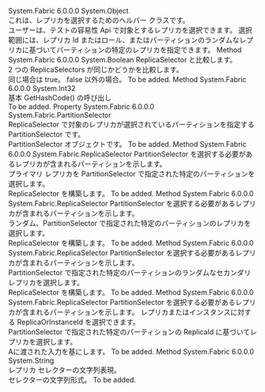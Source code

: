 <Type Name="ReplicaSelector" FullName="System.Fabric.ReplicaSelector">
  <TypeSignature Language="C#" Value="public class ReplicaSelector" />
  <TypeSignature Language="ILAsm" Value=".class public auto ansi serializable beforefieldinit ReplicaSelector extends System.Object" />
  <TypeSignature Language="DocId" Value="T:System.Fabric.ReplicaSelector" />
  <TypeSignature Language="VB.NET" Value="Public Class ReplicaSelector" />
  <TypeSignature Language="F#" Value="type ReplicaSelector = class" />
  <AssemblyInfo>
    <AssemblyName>System.Fabric</AssemblyName>
    <AssemblyVersion>6.0.0.0</AssemblyVersion>
  </AssemblyInfo>
  <Base>
    <BaseTypeName>System.Object</BaseTypeName>
  </Base>
  <Interfaces />
  <Docs>
    <summary>
            これは、レプリカを選択するためのヘルパー クラスです。 
            </summary>
    <remarks>
            ユーザーは、テストの容易性 Api で対象とするレプリカを選択できます。 選択範囲には、レプリカ Id またはロール、またはパーティションのランダムなレプリカに基づいてパーティションの特定のレプリカを指定できます。
            </remarks>
  </Docs>
  <Members>
    <Member MemberName="Equals">
      <MemberSignature Language="C#" Value="public override bool Equals (object obj);" />
      <MemberSignature Language="ILAsm" Value=".method public hidebysig virtual instance bool Equals(object obj) cil managed" />
      <MemberSignature Language="DocId" Value="M:System.Fabric.ReplicaSelector.Equals(System.Object)" />
      <MemberSignature Language="VB.NET" Value="Public Overrides Function Equals (obj As Object) As Boolean" />
      <MemberSignature Language="F#" Value="override this.Equals : obj -&gt; bool" Usage="replicaSelector.Equals obj" />
      <MemberType>Method</MemberType>
      <AssemblyInfo>
        <AssemblyName>System.Fabric</AssemblyName>
        <AssemblyVersion>6.0.0.0</AssemblyVersion>
      </AssemblyInfo>
      <ReturnValue>
        <ReturnType>System.Boolean</ReturnType>
      </ReturnValue>
      <Parameters>
        <Parameter Name="obj" Type="System.Object" />
      </Parameters>
      <Docs>
        <param name="obj">ReplicaSelector と比較します。</param>
        <summary>
            2 つの ReplicaSelectors が同じかどうかを比較します。
            </summary>
        <returns>同じ場合は true。 false 以外の場合。</returns>
        <remarks>To be added.</remarks>
      </Docs>
    </Member>
    <Member MemberName="GetHashCode">
      <MemberSignature Language="C#" Value="public override int GetHashCode ();" />
      <MemberSignature Language="ILAsm" Value=".method public hidebysig virtual instance int32 GetHashCode() cil managed" />
      <MemberSignature Language="DocId" Value="M:System.Fabric.ReplicaSelector.GetHashCode" />
      <MemberSignature Language="VB.NET" Value="Public Overrides Function GetHashCode () As Integer" />
      <MemberSignature Language="F#" Value="override this.GetHashCode : unit -&gt; int" Usage="replicaSelector.GetHashCode " />
      <MemberType>Method</MemberType>
      <AssemblyInfo>
        <AssemblyName>System.Fabric</AssemblyName>
        <AssemblyVersion>6.0.0.0</AssemblyVersion>
      </AssemblyInfo>
      <ReturnValue>
        <ReturnType>System.Int32</ReturnType>
      </ReturnValue>
      <Parameters />
      <Docs>
        <summary>
            基本 GetHashCode() の呼び出し
            </summary>
        <returns />
        <remarks>To be added.</remarks>
      </Docs>
    </Member>
    <Member MemberName="PartitionSelector">
      <MemberSignature Language="C#" Value="public System.Fabric.PartitionSelector PartitionSelector { get; }" />
      <MemberSignature Language="ILAsm" Value=".property instance class System.Fabric.PartitionSelector PartitionSelector" />
      <MemberSignature Language="DocId" Value="P:System.Fabric.ReplicaSelector.PartitionSelector" />
      <MemberSignature Language="VB.NET" Value="Public ReadOnly Property PartitionSelector As PartitionSelector" />
      <MemberSignature Language="F#" Value="member this.PartitionSelector : System.Fabric.PartitionSelector" Usage="System.Fabric.ReplicaSelector.PartitionSelector" />
      <MemberType>Property</MemberType>
      <AssemblyInfo>
        <AssemblyName>System.Fabric</AssemblyName>
        <AssemblyVersion>6.0.0.0</AssemblyVersion>
      </AssemblyInfo>
      <ReturnValue>
        <ReturnType>System.Fabric.PartitionSelector</ReturnType>
      </ReturnValue>
      <Docs>
        <summary>
            ReplicaSelector で対象のレプリカが選択されているパーティションを指定する PartitionSelector です。
            </summary>
        <value>PartitionSelector オブジェクトです。</value>
        <remarks>To be added.</remarks>
      </Docs>
    </Member>
    <Member MemberName="PrimaryOf">
      <MemberSignature Language="C#" Value="public static System.Fabric.ReplicaSelector PrimaryOf (System.Fabric.PartitionSelector partitionSelector);" />
      <MemberSignature Language="ILAsm" Value=".method public static hidebysig class System.Fabric.ReplicaSelector PrimaryOf(class System.Fabric.PartitionSelector partitionSelector) cil managed" />
      <MemberSignature Language="DocId" Value="M:System.Fabric.ReplicaSelector.PrimaryOf(System.Fabric.PartitionSelector)" />
      <MemberSignature Language="F#" Value="static member PrimaryOf : System.Fabric.PartitionSelector -&gt; System.Fabric.ReplicaSelector" Usage="System.Fabric.ReplicaSelector.PrimaryOf partitionSelector" />
      <MemberType>Method</MemberType>
      <AssemblyInfo>
        <AssemblyName>System.Fabric</AssemblyName>
        <AssemblyVersion>6.0.0.0</AssemblyVersion>
      </AssemblyInfo>
      <ReturnValue>
        <ReturnType>System.Fabric.ReplicaSelector</ReturnType>
      </ReturnValue>
      <Parameters>
        <Parameter Name="partitionSelector" Type="System.Fabric.PartitionSelector" />
      </Parameters>
      <Docs>
        <param name="partitionSelector">PartitionSelector を選択する必要があるレプリカが含まれるパーティションを示します。</param>
        <summary>
            プライマリ レプリカを PartitionSelector で指定された特定のパーティションを選択します。
            </summary>
        <returns>ReplicaSelector を構築します。</returns>
        <remarks>To be added.</remarks>
      </Docs>
    </Member>
    <Member MemberName="RandomOf">
      <MemberSignature Language="C#" Value="public static System.Fabric.ReplicaSelector RandomOf (System.Fabric.PartitionSelector partitionSelector);" />
      <MemberSignature Language="ILAsm" Value=".method public static hidebysig class System.Fabric.ReplicaSelector RandomOf(class System.Fabric.PartitionSelector partitionSelector) cil managed" />
      <MemberSignature Language="DocId" Value="M:System.Fabric.ReplicaSelector.RandomOf(System.Fabric.PartitionSelector)" />
      <MemberSignature Language="F#" Value="static member RandomOf : System.Fabric.PartitionSelector -&gt; System.Fabric.ReplicaSelector" Usage="System.Fabric.ReplicaSelector.RandomOf partitionSelector" />
      <MemberType>Method</MemberType>
      <AssemblyInfo>
        <AssemblyName>System.Fabric</AssemblyName>
        <AssemblyVersion>6.0.0.0</AssemblyVersion>
      </AssemblyInfo>
      <ReturnValue>
        <ReturnType>System.Fabric.ReplicaSelector</ReturnType>
      </ReturnValue>
      <Parameters>
        <Parameter Name="partitionSelector" Type="System.Fabric.PartitionSelector" />
      </Parameters>
      <Docs>
        <param name="partitionSelector">PartitionSelector を選択する必要があるレプリカが含まれるパーティションを示します。</param>
        <summary>
            ランダム、PartitionSelector で指定された特定のパーティションのレプリカを選択します。
            </summary>
        <returns>ReplicaSelector を構築します。</returns>
        <remarks>To be added.</remarks>
      </Docs>
    </Member>
    <Member MemberName="RandomSecondaryOf">
      <MemberSignature Language="C#" Value="public static System.Fabric.ReplicaSelector RandomSecondaryOf (System.Fabric.PartitionSelector partitionSelector);" />
      <MemberSignature Language="ILAsm" Value=".method public static hidebysig class System.Fabric.ReplicaSelector RandomSecondaryOf(class System.Fabric.PartitionSelector partitionSelector) cil managed" />
      <MemberSignature Language="DocId" Value="M:System.Fabric.ReplicaSelector.RandomSecondaryOf(System.Fabric.PartitionSelector)" />
      <MemberSignature Language="F#" Value="static member RandomSecondaryOf : System.Fabric.PartitionSelector -&gt; System.Fabric.ReplicaSelector" Usage="System.Fabric.ReplicaSelector.RandomSecondaryOf partitionSelector" />
      <MemberType>Method</MemberType>
      <AssemblyInfo>
        <AssemblyName>System.Fabric</AssemblyName>
        <AssemblyVersion>6.0.0.0</AssemblyVersion>
      </AssemblyInfo>
      <ReturnValue>
        <ReturnType>System.Fabric.ReplicaSelector</ReturnType>
      </ReturnValue>
      <Parameters>
        <Parameter Name="partitionSelector" Type="System.Fabric.PartitionSelector" />
      </Parameters>
      <Docs>
        <param name="partitionSelector">PartitionSelector を選択する必要があるレプリカが含まれるパーティションを示します。</param>
        <summary>
            PartitionSelector で指定された特定のパーティションのランダムなセカンダリ レプリカを選択します。
            </summary>
        <returns>ReplicaSelector を構築します。</returns>
        <remarks>To be added.</remarks>
      </Docs>
    </Member>
    <Member MemberName="ReplicaIdOf">
      <MemberSignature Language="C#" Value="public static System.Fabric.ReplicaSelector ReplicaIdOf (System.Fabric.PartitionSelector partitionSelector, long replicaOrInstanceId);" />
      <MemberSignature Language="ILAsm" Value=".method public static hidebysig class System.Fabric.ReplicaSelector ReplicaIdOf(class System.Fabric.PartitionSelector partitionSelector, int64 replicaOrInstanceId) cil managed" />
      <MemberSignature Language="DocId" Value="M:System.Fabric.ReplicaSelector.ReplicaIdOf(System.Fabric.PartitionSelector,System.Int64)" />
      <MemberSignature Language="F#" Value="static member ReplicaIdOf : System.Fabric.PartitionSelector * int64 -&gt; System.Fabric.ReplicaSelector" Usage="System.Fabric.ReplicaSelector.ReplicaIdOf (partitionSelector, replicaOrInstanceId)" />
      <MemberType>Method</MemberType>
      <AssemblyInfo>
        <AssemblyName>System.Fabric</AssemblyName>
        <AssemblyVersion>6.0.0.0</AssemblyVersion>
      </AssemblyInfo>
      <ReturnValue>
        <ReturnType>System.Fabric.ReplicaSelector</ReturnType>
      </ReturnValue>
      <Parameters>
        <Parameter Name="partitionSelector" Type="System.Fabric.PartitionSelector" />
        <Parameter Name="replicaOrInstanceId" Type="System.Int64" />
      </Parameters>
      <Docs>
        <param name="partitionSelector">PartitionSelector を選択する必要があるレプリカが含まれるパーティションを示します。</param>
        <param name="replicaOrInstanceId">レプリカまたはインスタンスに対する ReplicaOrInstanceId を選択できます。</param>
        <summary>
            PartitionSelector で指定された特定のパーティションの ReplicaId に基づいてレプリカを選択します。
            </summary>
        <returns>A<see cref="T:System.Fabric.ReplicaSelector" />に渡された入力を基にします。 </returns>
        <remarks>To be added.</remarks>
      </Docs>
    </Member>
    <Member MemberName="ToString">
      <MemberSignature Language="C#" Value="public override string ToString ();" />
      <MemberSignature Language="ILAsm" Value=".method public hidebysig virtual instance string ToString() cil managed" />
      <MemberSignature Language="DocId" Value="M:System.Fabric.ReplicaSelector.ToString" />
      <MemberSignature Language="VB.NET" Value="Public Overrides Function ToString () As String" />
      <MemberSignature Language="F#" Value="override this.ToString : unit -&gt; string" Usage="replicaSelector.ToString " />
      <MemberType>Method</MemberType>
      <AssemblyInfo>
        <AssemblyName>System.Fabric</AssemblyName>
        <AssemblyVersion>6.0.0.0</AssemblyVersion>
      </AssemblyInfo>
      <ReturnValue>
        <ReturnType>System.String</ReturnType>
      </ReturnValue>
      <Parameters />
      <Docs>
        <summary>
            レプリカ セレクターの文字列表現。
            </summary>
        <returns>セレクターの文字列形式。</returns>
        <remarks>To be added.</remarks>
      </Docs>
    </Member>
  </Members>
</Type>